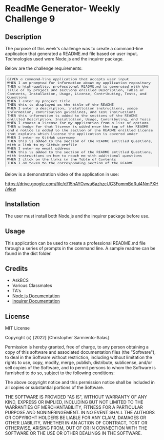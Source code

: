 # ReadMe Generator- Weekly Challenge 9

## Description 

The purpose of this week's challenge was to create a command-line application that generated a README.md file based on user input. Technologies used were Node.js and the inquirer package.

Below are the challenge requirements:


<img src= "./assets/images/challengeRequirements.png" alt="challenge requirements" width="550" height= "300">

<br>

Below is a demonstration video of the application in use:

https://drive.google.com/file/d/15hAYOvwu6azhzcUG3FommBdRul4NmPXH/view

## Installation

The user must install both Node.js and the inquirer package before use.


## Usage 

This application can be used to create a professional README.md file through a series of prompts in the command line. A sample readme can be found in the dist folder.


## Credits

- AskBCS
- Various Classmates
- TA's
- [Node.js Documentation](https://nodejs.org/en/docs/)
- [Inquirer Documentation](https://www.npmjs.com/package/inquirer)



## License

MIT License

Copyright (c) [2022] [Christopher Sarmiento-Salas]

Permission is hereby granted, free of charge, to any person obtaining a copy
of this software and associated documentation files (the "Software"), to deal
in the Software without restriction, including without limitation the rights
to use, copy, modify, merge, publish, distribute, sublicense, and/or sell
copies of the Software, and to permit persons to whom the Software is
furnished to do so, subject to the following conditions:

The above copyright notice and this permission notice shall be included in all
copies or substantial portions of the Software.

THE SOFTWARE IS PROVIDED "AS IS", WITHOUT WARRANTY OF ANY KIND, EXPRESS OR
IMPLIED, INCLUDING BUT NOT LIMITED TO THE WARRANTIES OF MERCHANTABILITY,
FITNESS FOR A PARTICULAR PURPOSE AND NONINFRINGEMENT. IN NO EVENT SHALL THE
AUTHORS OR COPYRIGHT HOLDERS BE LIABLE FOR ANY CLAIM, DAMAGES OR OTHER
LIABILITY, WHETHER IN AN ACTION OF CONTRACT, TORT OR OTHERWISE, ARISING FROM,
OUT OF OR IN CONNECTION WITH THE SOFTWARE OR THE USE OR OTHER DEALINGS IN THE
SOFTWARE.